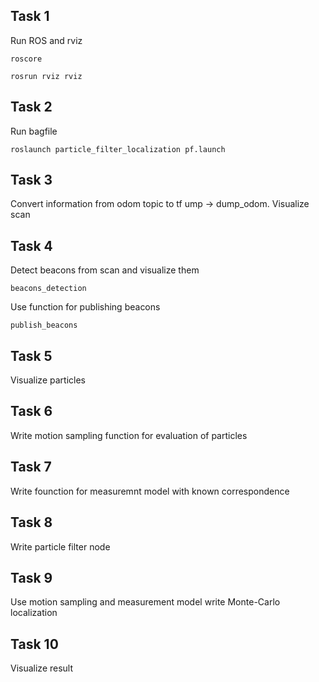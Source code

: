 ## Task 1
Run ROS and rviz
```
roscore 
```
```
rosrun rviz rviz
```
## Task 2
Run bagfile
```
roslaunch particle_filter_localization pf.launch
```
## Task 3
Convert information from odom topic to tf ump -> dump_odom. Visualize scan
## Task 4
Detect beacons from scan and visualize them
```
beacons_detection
```
Use function for publishing beacons
```
publish_beacons
```
## Task 5
Visualize particles
## Task 6
Write motion sampling function for evaluation of particles
## Task 7
Write founction for measuremnt model with known correspondence
## Task 8
Write particle filter node
## Task 9
Use motion sampling and measurement model write Monte-Carlo localization
## Task 10
Visualize result
